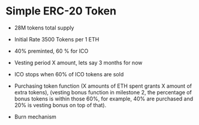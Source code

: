 # Simple ERC-20 Token


- 28M tokens total supply

- Initial Rate 3500 Tokens per 1 ETH

- 40% preminted, 60 % for ICO

- Vesting period X amount, lets say 3 months for now

- ICO stops when 60% of ICO tokens are sold

- Purchasing token function (X amounts of ETH spent grants X amount of extra tokens), (vesting bonus function in milestone 2, the percentage of bonus tokens is within those 60%, for example, 40% are purchased and 20% is vesting bonus on top of that).

- Burn mechanism